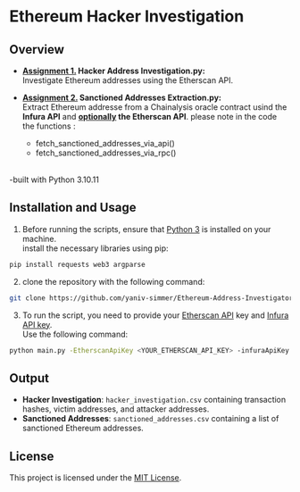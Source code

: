 # Ethereum Hacker Investigation 

## Overview
- <ins>**Assignment 1.</ins> Hacker Address Investigation.py:**\
 Investigate Ethereum addresses using the Etherscan API.


- <ins>**Assignment 2.</ins> Sanctioned Addresses Extraction.py:**\
 Extract  Ethereum addresse from a Chainalysis oracle contract usind the **Infura API** and **<ins>optionally</ins> the Etherscan API**. please note in the code the functions :
    - fetch_sanctioned_addresses_via_api()
    - fetch_sanctioned_addresses_via_rpc()

<br />-built with Python 3.10.11

## Installation and Usage
1. Before running the scripts, ensure that [Python 3](https://www.python.org/downloads/) is installed on your machine.\
install the necessary libraries using pip:

```bash
pip install requests web3 argparse
```


2. clone the repository with the following command:

```bash
git clone https://github.com/yaniv-simmer/Ethereum-Address-Investigator.git
```


3. To run the script, you need to provide your [Etherscan API](https://docs.etherscan.io/getting-started/viewing-api-usage-statistics) key and [Infura API key](https://docs.infura.io/getting-started).\
Use the following command:

```bash
python main.py -EtherscanApiKey <YOUR_ETHERSCAN_API_KEY> -infuraApiKey <YOUR_INFURA_API_KEY>
```




## Output
- **Hacker Investigation**: `hacker_investigation.csv` containing transaction hashes, victim addresses, and attacker addresses.
- **Sanctioned Addresses**: `sanctioned_addresses.csv` containing a list of sanctioned Ethereum addresses.


## License


This project is licensed under the [MIT License](LICENSE).




